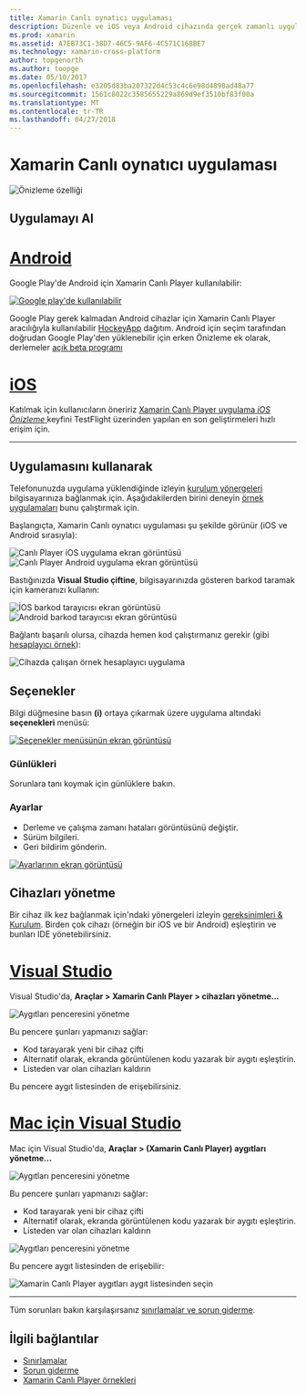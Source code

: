 ```yaml
---
title: Xamarin Canlı oynatıcı uygulaması
description: Düzenle ve iOS veya Android cihazında gerçek zamanlı uygulamaları test etme
ms.prod: xamarin
ms.assetid: A7EB73C1-38D7-46C5-9AF6-4C571C168BE7
ms.technology: xamarin-cross-platform
author: topgenorth
ms.author: toopge
ms.date: 05/10/2017
ms.openlocfilehash: e3205d83ba207322d4c53c4c6e98d4890ad48a77
ms.sourcegitcommit: 1561c8022c3585655229a869d9ef3510bf83f00a
ms.translationtype: MT
ms.contentlocale: tr-TR
ms.lasthandoff: 04/27/2018
---
```

# <a name="xamarin-live-player-app"></a>Xamarin Canlı oynatıcı uygulaması

![Önizleme özelliği](~/media/shared/preview.png)

## <a name="get-the-app"></a>Uygulamayı Al

# <a name="androidtabandroid"></a>[Android](#tab/android)

Google Play'de Android için Xamarin Canlı Player kullanılabilir:

[![Google play'de kullanılabilir](images/google-play-badge.png)](https://play.google.com/store/apps/details?id=com.xamarin.live)

Google Play gerek kalmadan Android cihazlar için Xamarin Canlı Player aracılığıyla kullanılabilir [HockeyApp](https://aka.ms/xlp-hockeyapp) dağıtım. Android için seçim tarafından doğrudan Google Play'den yüklenebilir için erken Önizleme ek olarak, derlemeler [açık beta programı](https://play.google.com/apps/testing/com.xamarin.live)

# <a name="iostabios"></a>[iOS](#tab/ios)

Katılmak için kullanıcıların öneririz [Xamarin Canlı Player uygulama _iOS Önizleme_ ](https://aka.ms/liveplayeralpha) keyfini TestFlight üzerinden yapılan en son geliştirmeleri hızlı erişim için.

-----

## <a name="using-the-app"></a>Uygulamasını kullanarak

Telefonunuzda uygulama yüklendiğinde izleyin [kurulum yönergeleri](~/tools/live-player/install.md) bilgisayarınıza bağlanmak için. Aşağıdakilerden birini deneyin [örnek uygulamaları](~/tools/live-player/samples.md) bunu çalıştırmak için.

Başlangıçta, Xamarin Canlı oynatıcı uygulaması şu şekilde görünür (iOS ve Android sırasıyla):

![Canlı Player iOS uygulama ekran görüntüsü](player-images/app-iphone-sml.png) ![Canlı Player Android uygulama ekran görüntüsü](player-images/app-android-sml.png)

Bastığınızda **Visual Studio çiftine**, bilgisayarınızda gösteren barkod taramak için kameranızı kullanın:

![İOS barkod tarayıcısı ekran görüntüsü](player-images/scan-iphone-sml.png) ![Android barkod tarayıcısı ekran görüntüsü](player-images/scan-android-sml.png)

Bağlantı başarılı olursa, cihazda hemen kod çalıştırmanız gerekir (gibi [hesaplayıcı örnek](https://developer.xamarin.com/samples/mobile/LivePlayer/BasicCalculator)):

![Cihazda çalışan örnek hesaplayıcı uygulama](player-images/basic-calculator-iphone-sml.png)

## <a name="options"></a>Seçenekler

Bilgi düğmesine basın **(i)** ortaya çıkarmak üzere uygulama altındaki **seçenekleri** menüsü:

[![Seçenekler menüsünün ekran görüntüsü](player-images/options-sml.png)](player-images/options.png#lightbox)

### <a name="logs"></a>Günlükleri

Sorunlara tanı koymak için günlüklere bakın.

### <a name="settings"></a>Ayarlar

- Derleme ve çalışma zamanı hataları görüntüsünü değiştir.
- Sürüm bilgileri.
- Geri bildirim gönderin.

[![Ayarlarının ekran görüntüsü](player-images/settings-sml.png)](player-images/settings.png#lightbox)

## <a name="managing-devices"></a>Cihazları yönetme

Bir cihaz ilk kez bağlanmak için'ndaki yönergeleri izleyin [gereksinimleri & Kurulum](~/tools/live-player/install.md). Birden çok cihazı (örneğin bir iOS ve bir Android) eşleştirin ve bunları IDE yönetebilirsiniz.

# <a name="visual-studiotabwindows"></a>[Visual Studio](#tab/windows)

Visual Studio'da, **Araçlar > Xamarin Canlı Player > cihazları yönetme...**

![Aygıtları penceresini yönetme](player-images/manage-tools-menu-vs.png)

Bu pencere şunları yapmanızı sağlar:

- Kod tarayarak yeni bir cihaz çifti
- Alternatif olarak, ekranda görüntülenen kodu yazarak bir aygıtı eşleştirin.
- Listeden var olan cihazları kaldırın

Bu pencere aygıt listesinden de erişebilirsiniz.

# <a name="visual-studio-for-mactabmacos"></a>[Mac için Visual Studio](#tab/macos)

Mac için Visual Studio'da, **Araçlar > (Xamarin Canlı Player) aygıtları yönetme...**

![Aygıtları penceresini yönetme](player-images/manage-tools-menu.png)

Bu pencere şunları yapmanızı sağlar:

- Kod tarayarak yeni bir cihaz çifti
- Alternatif olarak, ekranda görüntülenen kodu yazarak bir aygıtı eşleştirin.
- Listeden var olan cihazları kaldırın

![Aygıtları penceresini yönetme](player-images/manage.png)

Bu pencere aygıt listesinden de erişebilir:

![Xamarin Canlı Player aygıtları aygıt listesinden seçin](player-images/manage-device-menu.png)

-----

Tüm sorunları bakın karşılaşırsanız [sınırlamalar ve sorun giderme](~/tools/live-player/troubleshooting.md).

## <a name="related-links"></a>İlgili bağlantılar

- [Sınırlamalar](~/tools/live-player/limitations.md)
- [Sorun giderme](~/tools/live-player/troubleshooting.md)
- [Xamarin Canlı Player örnekleri](samples.md)
